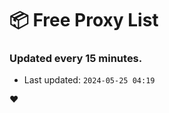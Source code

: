# :package: Free Proxy List
### Updated every 15 minutes.

- Last updated: `2024-05-25 04:19`

:heart:
